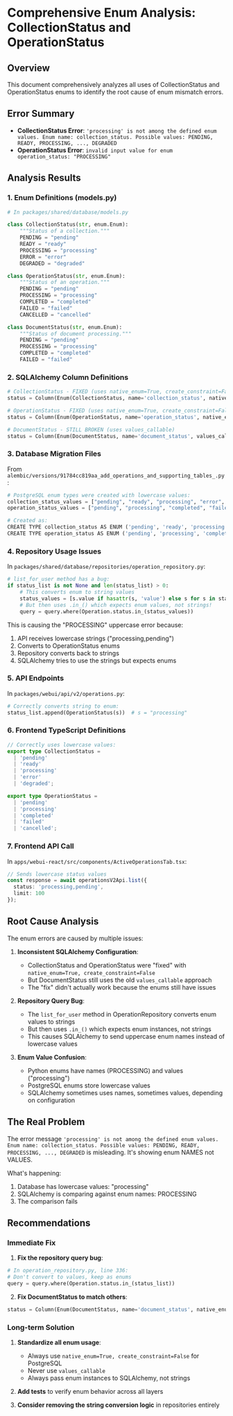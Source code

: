 # Comprehensive Enum Analysis: CollectionStatus and OperationStatus

## Overview
This document comprehensively analyzes all uses of CollectionStatus and OperationStatus enums to identify the root cause of enum mismatch errors.

## Error Summary
- **CollectionStatus Error**: `'processing' is not among the defined enum values. Enum name: collection_status. Possible values: PENDING, READY, PROCESSING, ..., DEGRADED`
- **OperationStatus Error**: `invalid input value for enum operation_status: "PROCESSING"`

## Analysis Results

### 1. Enum Definitions (models.py)

```python
# In packages/shared/database/models.py

class CollectionStatus(str, enum.Enum):
    """Status of a collection."""
    PENDING = "pending"
    READY = "ready"
    PROCESSING = "processing"
    ERROR = "error"
    DEGRADED = "degraded"

class OperationStatus(str, enum.Enum):
    """Status of an operation."""
    PENDING = "pending"
    PROCESSING = "processing"
    COMPLETED = "completed"
    FAILED = "failed"
    CANCELLED = "cancelled"

class DocumentStatus(str, enum.Enum):
    """Status of document processing."""
    PENDING = "pending"
    PROCESSING = "processing"
    COMPLETED = "completed"
    FAILED = "failed"
```

### 2. SQLAlchemy Column Definitions

```python
# CollectionStatus - FIXED (uses native_enum=True, create_constraint=False)
status = Column(Enum(CollectionStatus, name='collection_status', native_enum=True, create_constraint=False), nullable=False, default=CollectionStatus.PENDING, index=True)

# OperationStatus - FIXED (uses native_enum=True, create_constraint=False)
status = Column(Enum(OperationStatus, name='operation_status', native_enum=True, create_constraint=False), nullable=False, default=OperationStatus.PENDING, index=True)

# DocumentStatus - STILL BROKEN (uses values_callable)
status = Column(Enum(DocumentStatus, name='document_status', values_callable=lambda obj: [e.value for e in obj]), nullable=False, default=DocumentStatus.PENDING, index=True)
```

### 3. Database Migration Files

From `alembic/versions/91784cc819aa_add_operations_and_supporting_tables_.py`:

```python
# PostgreSQL enum types were created with lowercase values:
collection_status_values = ["pending", "ready", "processing", "error", "degraded"]
operation_status_values = ["pending", "processing", "completed", "failed", "cancelled"]

# Created as:
CREATE TYPE collection_status AS ENUM ('pending', 'ready', 'processing', 'error', 'degraded');
CREATE TYPE operation_status AS ENUM ('pending', 'processing', 'completed', 'failed', 'cancelled');
```

### 4. Repository Usage Issues

In `packages/shared/database/repositories/operation_repository.py`:

```python
# list_for_user method has a bug:
if status_list is not None and len(status_list) > 0:
    # This converts enum to string values
    status_values = [s.value if hasattr(s, 'value') else s for s in status_list]
    # But then uses .in_() which expects enum values, not strings!
    query = query.where(Operation.status.in_(status_values))
```

This is causing the "PROCESSING" uppercase error because:
1. API receives lowercase strings ("processing,pending")
2. Converts to OperationStatus enums
3. Repository converts back to strings
4. SQLAlchemy tries to use the strings but expects enums

### 5. API Endpoints

In `packages/webui/api/v2/operations.py`:
```python
# Correctly converts string to enum:
status_list.append(OperationStatus(s))  # s = "processing"
```

### 6. Frontend TypeScript Definitions

```typescript
// Correctly uses lowercase values:
export type CollectionStatus = 
  | 'pending'
  | 'ready'
  | 'processing'
  | 'error'
  | 'degraded';

export type OperationStatus = 
  | 'pending'
  | 'processing'
  | 'completed'
  | 'failed'
  | 'cancelled';
```

### 7. Frontend API Call

In `apps/webui-react/src/components/ActiveOperationsTab.tsx`:
```typescript
// Sends lowercase status values
const response = await operationsV2Api.list({ 
  status: 'processing,pending',
  limit: 100 
});
```

## Root Cause Analysis

The enum errors are caused by multiple issues:

1. **Inconsistent SQLAlchemy Configuration**: 
   - CollectionStatus and OperationStatus were "fixed" with `native_enum=True, create_constraint=False`
   - But DocumentStatus still uses the old `values_callable` approach
   - The "fix" didn't actually work because the enums still have issues

2. **Repository Query Bug**:
   - The `list_for_user` method in OperationRepository converts enum values to strings
   - But then uses `.in_()` which expects enum instances, not strings
   - This causes SQLAlchemy to send uppercase enum names instead of lowercase values

3. **Enum Value Confusion**:
   - Python enums have names (PROCESSING) and values ("processing")
   - PostgreSQL enums store lowercase values
   - SQLAlchemy sometimes uses names, sometimes values, depending on configuration

## The Real Problem

The error message `'processing' is not among the defined enum values. Enum name: collection_status. Possible values: PENDING, READY, PROCESSING, ..., DEGRADED` is misleading. It's showing enum NAMES not VALUES.

What's happening:
1. Database has lowercase values: "processing"
2. SQLAlchemy is comparing against enum names: PROCESSING
3. The comparison fails

## Recommendations

### Immediate Fix

1. **Fix the repository query bug**:
```python
# In operation_repository.py, line 336:
# Don't convert to values, keep as enums
query = query.where(Operation.status.in_(status_list))
```

2. **Fix DocumentStatus to match others**:
```python
status = Column(Enum(DocumentStatus, name='document_status', native_enum=True, create_constraint=False), nullable=False, default=DocumentStatus.PENDING, index=True)
```

### Long-term Solution

1. **Standardize all enum usage**:
   - Always use `native_enum=True, create_constraint=False` for PostgreSQL
   - Never use `values_callable`
   - Always pass enum instances to SQLAlchemy, not strings

2. **Add tests** to verify enum behavior across all layers

3. **Consider removing the string conversion logic** in repositories entirely